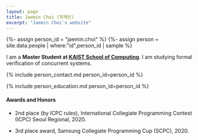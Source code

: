 ```yaml
---
layout: page
title: Jaemin Choi (최재민)
excerpt: "Jaemin Choi's website"
---
```


{%- assign person_id = "jaemin.choi" %}
{%- assign person = site.data.people | where:"id",person_id | sample %}

I am a **Master Student at [KAIST School of Computing](https://cs.kaist.ac.kr/)**. I am studying formal verification of concurrent systems.

{% include person_contact.md person_id=person_id %}


{% include person_education.md person_id=person_id %}


#### Awards and Honors

- 2nd place (by ICPC rules), International Collegiate Programming Contest (ICPC) Seoul Regional, 2020.

- 3rd place award, Samsung Collegiate Programming Cup (SCPC), 2020.